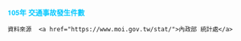 <!DOCTYPE html>
<html>

<head>

<meta charset="utf-8">



<style>


    body {

        font-family: "Helvetica Neue", Helvetica, Arial, sans-serif;

        width: 960px;

        height: 500px;

        position: relative;

    }


    svg {

        width: 100%;

        height: 100%;

        position: center;

    }
    
    b {
        color: #00c8ff;
        stroke: #00efff;
    }
    



    .toolTip {

        font-family: "Helvetica Neue", Helvetica, Arial, sans-serif;

        position: absolute;

        display: none;

        width: auto;

        height: auto;

        background: none repeat scroll 0 0 white;

        border: 0 none;

        border-radius: 8px 8px 8px 8px;

        box-shadow: -3px 3px 15px #888888;

        color: black;

        font: 12px sans-serif;

        padding: 5px;

        text-align: center;

    }



    



</style>


</head>



<body>

<b>105年 交通事故發生件數</b>


<script src="http://d3js.org/d3.v3.min.js"></script>

<script>


    data = [
                       { label: "1月", value: 26398 },

                       { label: "2月", value: 21555 },

                       { label: "3月", value: 25242 },

                       { label: "4月", value: 23685 },

                       { label: "5月", value: 24149 },

                       { label: "6月", value: 23489 },

                       { label: "7月", value: 24294 },

                       { label: "8月", value: 23753 },

                       { label: "9月", value: 22106 },

                       { label: "10月", value: 22323 },

                       { label: "11月", value: 23544 },

                       { label: "12月", value: 24838 },
                   ];



    var div = d3.select("body").append("div").attr("class", "toolTip");



    var svg_height = 500;
    var svg_width = 960;


    //scale need it
    var max = d3.max(data, function (d) { return d.value; });



    svg = d3.select('body')

                      .append("svg")

                      .attr("width", svg_width)

                      .attr("height", svg_height);




    bar = svg.selectAll("g")

                      .data(data)

                      .enter()

                      .append("g");











    bar.append("rect")

                     .attr("x", function (d, i) {
                         return 10 + i * 50;
                     })
                     .attr("y", function (d) {
                         return 480- (d.value-20000)/70*4;
                     })
                     .attr("width", 40)
                     .attr("height", function(d){
                         return (d.value-20000)/70*4 ;

                     })
                     .attr("fill", function (d) {

                         return "rgb(" + Math.round((d.value - 20000) / 100 * 5) + ",0 ,0 )";

                     })
                     .attr("stroke","rgba(0,0,0,0.5)");
                     











    // little box
    bar

          .on("mousemove", function (d) {

              div.style("left", d3.event.pageX + 10 + "px");

              div.style("top", d3.event.pageY - 25 + "px");

              div.style("display", "inline-block");

              div.html((d.label) + "<br>" + (d.value) + "件");

          });

    bar

          .on("mouseout", function (d) {

              div.style("display", "none");

          });





    var scaleY = d3.scale.linear()
         .range([400, 0])
         .domain([20000, 27000]);



    var axisY = d3.svg.axis()
         .scale(scaleY)
         .orient("right")
         .ticks(10)
         .tickSize(-600,0);




    var s = svg.append("g");

    s
   .call(axisY)
   .attr({
    'fill':'none',
    'stroke':'rgba(0,0,0,0.2)',
    'transform':'translate(600,80)'
   }).selectAll('text')
   .attr({
    'fill':'#000',
    'stroke':'none',
   }).style({
    'font-size':'10px'
   });


    bar.append("text")
                       .text(function (d) {

                           return d.label;

                       })

                       .attr("text-anchor", "middle")

                       .attr("x", function (d, i) {

                           return 30 + i * 50;

                       })

                       .attr("y", 450)

                       .attr("font-family", "sans-serif")

                       .attr("font-size", "15px")

                       .attr("fill", "white")

                       .attr("stroke", "white");

   

</script>
    資料來源  <a href="https://www.moi.gov.tw/stat/">內政部 統計處</a>

</body>


</html>
